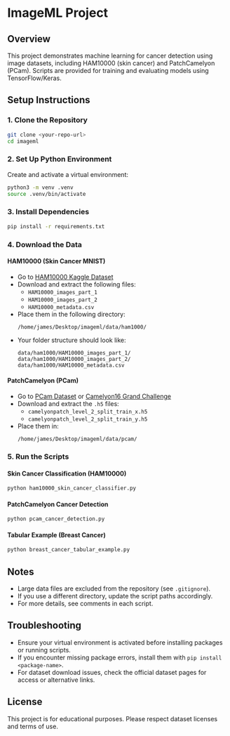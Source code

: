 # ImageML Project

## Overview
This project demonstrates machine learning for cancer detection using image datasets, including HAM10000 (skin cancer) and PatchCamelyon (PCam). Scripts are provided for training and evaluating models using TensorFlow/Keras.

## Setup Instructions

### 1. Clone the Repository
```bash
git clone <your-repo-url>
cd imageml
```

### 2. Set Up Python Environment
Create and activate a virtual environment:
```bash
python3 -m venv .venv
source .venv/bin/activate
```

### 3. Install Dependencies
```bash
pip install -r requirements.txt
```

### 4. Download the Data

#### HAM10000 (Skin Cancer MNIST)
- Go to [HAM10000 Kaggle Dataset](https://www.kaggle.com/datasets/kmader/skin-cancer-mnist-ham10000)
- Download and extract the following files:
  - `HAM10000_images_part_1`
  - `HAM10000_images_part_2`
  - `HAM10000_metadata.csv`
- Place them in the following directory:
  ```
  /home/james/Desktop/imageml/data/ham1000/
  ```
- Your folder structure should look like:
  ```
  data/ham1000/HAM10000_images_part_1/
  data/ham1000/HAM10000_images_part_2/
  data/ham1000/HAM10000_metadata.csv
  ```

#### PatchCamelyon (PCam)
- Go to [PCam Dataset](https://github.com/basveeling/pcam) or [Camelyon16 Grand Challenge](https://data.camelyon16.grand-challenge.org/)
- Download and extract the `.h5` files:
  - `camelyonpatch_level_2_split_train_x.h5`
  - `camelyonpatch_level_2_split_train_y.h5`
- Place them in:
  ```
  /home/james/Desktop/imageml/data/pcam/
  ```

### 5. Run the Scripts

#### Skin Cancer Classification (HAM10000)
```bash
python ham10000_skin_cancer_classifier.py
```

#### PatchCamelyon Cancer Detection
```bash
python pcam_cancer_detection.py
```

#### Tabular Example (Breast Cancer)
```bash
python breast_cancer_tabular_example.py
```

## Notes
- Large data files are excluded from the repository (see `.gitignore`).
- If you use a different directory, update the script paths accordingly.
- For more details, see comments in each script.

## Troubleshooting
- Ensure your virtual environment is activated before installing packages or running scripts.
- If you encounter missing package errors, install them with `pip install <package-name>`.
- For dataset download issues, check the official dataset pages for access or alternative links.

## License
This project is for educational purposes. Please respect dataset licenses and terms of use.
